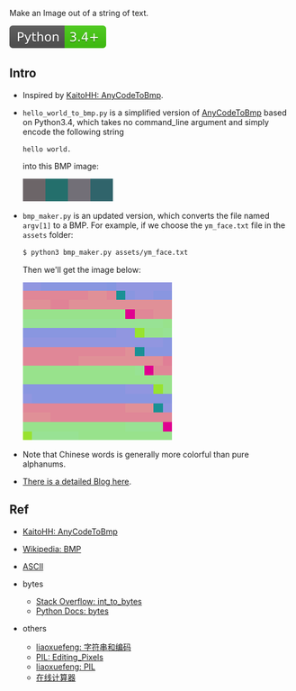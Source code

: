 Make an Image out of a string of text.

![badge](https://github.com/jJayyyyyyy/bmp_maker/blob/master/assets/Python-3.4%2B-brightgreen.svg)

##	Intro

*	Inspired by [KaitoHH: AnyCodeToBmp](https://github.com/KaitoHH/AnyCodeToBmp).

*	`hello_world_to_bmp.py` is a simplified version of [AnyCodeToBmp](https://github.com/KaitoHH/AnyCodeToBmp) based on Python3.4, which takes no command_line argument and simply encode the following string

	```
	hello world.
	```
    
	into this BMP image:
    
	![bmp](https://raw.githubusercontent.com/jJayyyyyyy/bmp_maker/master/assets/expanded_demo1.bmp)

*	`bmp_maker.py` is an updated version, which converts the file named `argv[1]` to a BMP. For example, if we choose the `ym_face.txt` file in the `assets` folder:

	```bash
	$ python3 bmp_maker.py assets/ym_face.txt
	```
    
	Then we'll get the image below:

	![bmp](https://raw.githubusercontent.com/jJayyyyyyy/bmp_maker/master/assets/expanded_demo2.bmp)

*	Note that Chinese words is generally more colorful than pure alphanums.

*	[There is a detailed Blog here](https://jjayyyyyyy.github.io/2017/04/10/bmp_maker.html).

##	Ref

*	[KaitoHH: AnyCodeToBmp](https://github.com/KaitoHH/AnyCodeToBmp)
*	[Wikipedia: BMP](https://en.wikipedia.org/wiki/BMP_file_format)
*	[ASCII](http://www.96yx.com/tool/ASC2.htm)
*	bytes
	*	[Stack Overflow: int_to_bytes](http://stackoverflow.com/questions/21017698/converting-int-to-bytes-in-python-3)
	*	[Python Docs: bytes](https://docs.python.org/3/library/functions.html#bytes)

*	others
	*	[liaoxuefeng: 字符串和编码](http://www.liaoxuefeng.com/wiki/0014316089557264a6b348958f449949df42a6d3a2e542c000/001431918785710e86a1a120ce04925bae155012c7fc71e000)
	*	[PIL: Editing_Pixels](https://en.wikibooks.org/wiki/Python_Imaging_Library/Editing_Pixels)
	*	[liaoxuefeng: PIL](http://www.liaoxuefeng.com/wiki/0014316089557264a6b348958f449949df42a6d3a2e542c000/0014320027235877860c87af5544f25a8deeb55141d60c5000#0)
	*	[在线计算器](http://www.zxjsq.net/)
